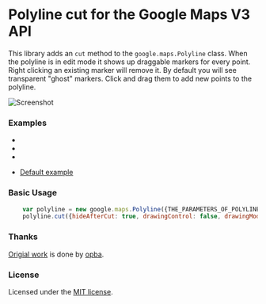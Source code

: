 Polyline cut for the Google Maps V3 API
===========================================

This library adds an `cut` method to the `google.maps.Polyline` class. When the polyline is in edit mode it shows up draggable markers for every point. Right clicking an existing marker will remove it. By default you will see transparent "ghost" markers. Click and drag them to add new points to the polyline. 


![Screenshot](https://github.com/hkanata/PolylineCut/google.maps.polyline.edit/raw/master/screenshot.png)


### Examples ###

* <script type="text/javascript" src="http://maps.google.com/maps/api/js?libraries=geometry,drawing&amp;sensor=false"></script>
* <script type="text/javascript" src="../src/polyline.edit.js"></script>
* <script type="text/javascript" src="../src/polyline.cut.js"></script>

* [Default example](http://opba.com.br/polylinecut/examples/default.html)


### Basic Usage ###



```javascript
	var polyline = new google.maps.Polyline({THE_PARAMETERS_OF_POLYLINE});
	polyline.cut({hideAfterCut: true, drawingControl: false, drawingMode:"POLYGON"});

```

### Thanks ###

[Origial work](http://www.opba.com.br) is done by [opba](mailto:hkanata@gmail.com).

### License ###

Licensed under the [MIT license](http://www.opensource.org/licenses/mit-license.php).